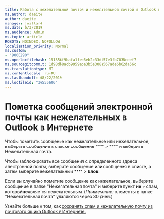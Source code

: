 ```yaml
---
title: Работа с нежелательной почтой и нежелательной почтой в Outlook в Интернете
ms.author: daeite
author: daeite
manager: joallard
ms.date: 6/3/2019
ms.audience: Admin
ms.topic: article
ROBOTS: NOINDEX, NOFOLLOW
localization_priority: Normal
ms.custom:
- "9000290"
ms.openlocfilehash: 151356f9bafa1fea6eb2c33d157e3fb7038ceef7
ms.sourcegitcommit: 1d98db8acb9959aba3b5e308a567ade6b62da56c
ms.translationtype: MT
ms.contentlocale: ru-RU
ms.lasthandoff: 08/22/2019
ms.locfileid: "36555606"
---
```

# <a name="mark-email-messages-as-junk-in-outlook-on-the-web"></a>Пометка сообщений электронной почты как нежелательных в Outlook в Интернете

Чтобы пометить сообщение как нежелательное или нежелательное, выберите сообщение в списке сообщение **** > **** и выберите Нежелательная почта.

Чтобы заблокировать все сообщения с определенного адреса электронной почты, выберите сообщение или сообщения в списке, а затем выберите нежелательный **** > **блок**.

Если вы случайно пометите сообщение как нежелательное, выберите сообщение в папке "Нежелательная почта" и выберите пункт **не** > спам, который**не**является нежелательным. (*Примечание:* элементы в папке "Нежелательная почта" удаляются через 30 дней.)

Узнайте больше о том, как [сохранять спам и нежелательную почту из почтового ящика Outlook в Интернете.](https://support.office.com/article/db786e79-54e2-40cc-904f-d89d57b7f41d)